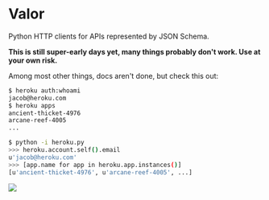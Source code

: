 # Valor

Python HTTP clients for APIs represented by JSON Schema.

**This is still super-early days yet, many things probably don't work. Use at your own risk.**

Among most other things, docs aren't done, but check this out:

```bash
$ heroku auth:whoami
jacob@heroku.com
$ heroku apps
ancient-thicket-4976
arcane-reef-4005
...

$ python -i heroku.py
>>> heroku.account.self().email
u'jacob@heroku.com'
>>> [app.name for app in heroku.app.instances()]
[u'ancient-thicket-4976', u'arcane-reef-4005', ...]
```

![](http://img4.wikia.nocookie.net/__cb20130412040940/cso/images/1/19/Notbad.jpg)
